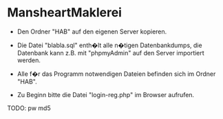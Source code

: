 
# MansheartMaklerei

+ Den Ordner "HAB" auf den eigenen Server kopieren.

+ Die Datei "blabla.sql" enth�lt alle n�tigen Datenbankdumps, 
   die Datenbank kann z.B. mit "phpmyAdmin" auf den Server importiert werden.

+ Alle f�r das Programm notwendigen Dateien befinden sich im Ordner "HAB".

+ Zu Beginn bitte die Datei "login-reg.php" im Browser aufrufen.

TODO: pw md5

